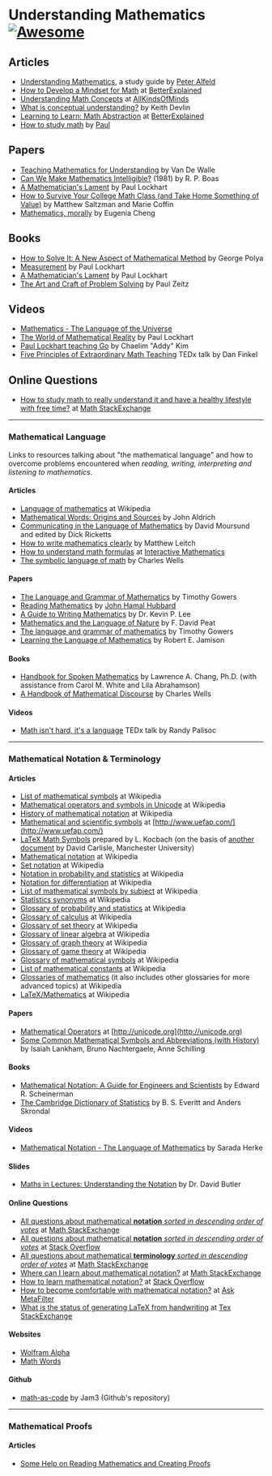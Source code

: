 # Understanding Mathematics [![Awesome](https://cdn.rawgit.com/sindresorhus/awesome/d7305f38d29fed78fa85652e3a63e154dd8e8829/media/badge.svg)](https://github.com/sindresorhus/awesome)

## Articles

- [Understanding Mathematics](http://www.math.utah.edu/~pa/math.html), a study guide by [Peter Alfeld](http://www.math.utah.edu/~pa/)
- [How to Develop a Mindset for Math](https://betterexplained.com/articles/how-to-develop-a-mindset-for-math/) at [BetterExplained](https://betterexplained.com)
- [Understanding Math Concepts](https://allkindsofminds.org/understanding-math-concepts/) at [AllKindsOfMinds](http://www.allkindsofminds.org/)
- [What is conceptual understanding?](https://web.archive.org/web/20221218055631/https://www.maa.org/external_archive/devlin/devlin_09_07.html) by Keith Devlin
- [Learning to Learn: Math Abstraction](https://betterexplained.com/articles/learning-to-learn-math-abstraction/) at [BetterExplained](https://betterexplained.com/)
- [How to study math](http://tutorial.math.lamar.edu/Extras/StudyMath/HowToStudyMath.aspx) by [Paul](http://tutorial.math.lamar.edu/)


## Papers

- [Teaching Mathematics for Understanding](http://ptgmedia.pearsoncmg.com/imprint_downloads/merrill_professional/Van_de_Walle_9780132824828.pdf) by Van De Walle
- [Can We Make Mathematics Intelligible?](https://www.jstor.org/stable/2321471) (1981) by R. P. Boas
- [A Mathematician's Lament](https://web.archive.org/web/20201210045725/https://www.maa.org/external_archive/devlin/LockhartsLament.pdf) by Paul Lockhart
- [How to Survive Your College Math Class (and Take Home Something of Value)](http://www.math.clemson.edu/~mjs/courses/misc/study.pdf) by Matthew Saltzman and Marie Coffin
- [Mathematics, morally](https://eugeniacheng.com/wp-content/uploads/2017/02/cheng-morality.pdf) by Eugenia Cheng


## Books

- [How to Solve It: A New Aspect of Mathematical Method](https://www.amazon.com/How-Solve-Mathematical-Princeton-Science/dp/069116407X/ref=dp_ob_title_bk) by George Polya
- [Measurement](http://www.hup.harvard.edu/catalog.php?isbn=9780674284388) by Paul Lockhart
- [A Mathematician's Lament](http://www.goodreads.com/book/show/6232657-a-mathematician-s-lament) by Paul Lockhart
- [The Art and Craft of Problem Solving](https://kheavan.files.wordpress.com/2010/06/paul-zeitz-author-the-art-and-craft-of-problem-solving-2edwiley20060471789011.pdf) by Paul Zeitz


## Videos

- [Mathematics - The Language of the Universe](https://www.youtube.com/watch?v=S5LuCwZ0bpg)
- [The World of Mathematical Reality](https://www.youtube.com/watch?v=V1gT2f3Fe44) by Paul Lockhart
- [Paul Lockhart teaching Go](https://www.youtube.com/watch?v=vWya5fKwZ38) by Chaelim "Addy" Kim
- [Five Principles of Extraordinary Math Teaching](https://www.youtube.com/watch?v=ytVneQUA5-c) TEDx talk by Dan Finkel


## Online Questions

- [How to study math to really understand it and have a healthy lifestyle with free time?](http://math.stackexchange.com/questions/44704/how-to-study-math-to-really-understand-it-and-have-a-healthy-lifestyle-with-free) at [Math StackExchange](http://math.stackexchange.com/)

---

### Mathematical Language

Links to resources talking about "the mathematical language" and how to overcome problems encountered when _reading, writing, interpreting and listening to mathematics_.


#### Articles

- [Language of mathematics](https://en.wikipedia.org/wiki/Language_of_mathematics) at Wikipedia
- [Mathematical Words: Origins and Sources](http://web.archive.org/web/20191204152854/http://www.economics.soton.ac.uk/staff/aldrich/Mathematical%20Words.htm) by John Aldrich
- [Communicating in the Language of Mathematics](https://web.archive.org/web/20191202000933/http://iae-pedia.org/Communicating_in_the_Language_of_Mathematics) by David Moursund and edited by Dick Ricketts
- [How to write mathematics clearly](https://workinginuncertainty.co.uk/clearmaths.shtml) by Matthew Leitch
- [How to understand math formulas](http://www.intmath.com/blog/how-to-understand-math-formulas) at [Interactive Mathematics](http://www.intmath.com/)
- [The symbolic language of math](https://abstractmath.org/MM/MMSymLang.htm) by Charles Wells


#### Papers

- [The Language and Grammar of Mathematics](https://www.dpmms.cam.ac.uk/~wtg10/grammar.pdf) by Timothy Gowers
- [Reading Mathematics](https://pi.math.cornell.edu/~hubbard/readingmath.pdf) by [John Hamal Hubbard](https://pi.math.cornell.edu/~hubbard/)
- [A Guide to Writing Mathematics](http://web.cs.ucdavis.edu/~amenta/w10/writingman.pdf) by Dr. Kevin P. Lee
- [Mathematics and the Language of Nature](http://www.fdavidpeat.com/bibliography/essays/maths.htm) by F. David Peat
- [The language and grammar of mathematics](https://www.dpmms.cam.ac.uk/~wtg10/grammar.pdf) by Timothy Gowers
- [Learning the Language of Mathematics](http://wac.colostate.edu/llad/v4n1/jamison.pdf) by Robert E. Jamison


#### Books

- [Handbook for Spoken Mathematics](https://www.academia.edu/28253460/Handbook_for_Spoken_Mathematics_Larrys_Speakeasy) by Lawrence A. Chang, Ph.D. (with assistance from Carol M. White and Lila Abrahamson)
- [A Handbook of Mathematical Discourse](http://www.abstractmath.org/Handbook/handbook.pdf) by Charles Wells


#### Videos

- [Math isn't hard, it's a language](https://www.youtube.com/watch?v=V6yixyiJcos) TEDx talk by Randy Palisoc

---

### Mathematical Notation & Terminology

#### Articles

- [List of mathematical symbols](https://en.wikipedia.org/wiki/List_of_mathematical_symbols) at Wikipedia
- [Mathematical operators and symbols in Unicode](https://en.wikipedia.org/wiki/Mathematical_operators_and_symbols_in_Unicode) at Wikipedia
- [History of mathematical notation](https://en.wikipedia.org/wiki/History_of_mathematical_notation) at Wikipedia
- [Mathematical and scientific symbols](http://www.uefap.com/speaking/symbols/symbols.htm) at [http://www.uefap.com/](http://www.uefap.com/)
- [LaTeX Math Symbols](http://www-ph.postech.ac.kr/~bimin/Latex.htm) prepared by L. Kocbach (on the basis of [another document](https://web.archive.org/web/20190810123256/http://web.ift.uib.no/Fysisk/Teori/KURS/WRK/TeX/latexsource.html) by David Carlisle, Manchester University)
- [Mathematical notation](https://en.wikipedia.org/wiki/Mathematical_notation) at Wikipedia
- [Set notation](https://en.wikipedia.org/wiki/Set_notation) at Wikipedia
- [Notation in probability and statistics](https://en.wikipedia.org/wiki/Notation_in_probability_and_statistics) at Wikipedia
- [Notation for differentiation](https://en.wikipedia.org/wiki/Notation_for_differentiation) at Wikipedia
- [List of mathematical symbols by subject](https://en.wikipedia.org/wiki/List_of_mathematical_symbols_by_subject) at Wikipedia
- [Statistics synonyms](https://en.wikipedia.org/wiki/Dependent_and_independent_variables#Statistics_synonyms) at Wikipedia
- [Glossary of probability and statistics](https://en.wikipedia.org/wiki/Glossary_of_probability_and_statistics) at Wikipedia
- [Glossary of calculus](https://en.wikipedia.org/wiki/Glossary_of_calculus) at Wikipedia
- [Glossary of set theory](https://en.wikipedia.org/wiki/Glossary_of_set_theory) at Wikipedia
- [Glossary of linear algebra](https://en.wikipedia.org/wiki/Glossary_of_linear_algebra) at Wikipedia
- [Glossary of graph theory](https://en.wikipedia.org/wiki/Glossary_of_graph_theory) at Wikipedia
- [Glossary of game theory](https://en.wikipedia.org/wiki/Glossary_of_game_theory) at Wikipedia
- [Glossary of mathematical symbols](https://en.wikipedia.org/wiki/Glossary_of_mathematical_symbols) at Wikipedia
- [List of mathematical constants](https://en.wikipedia.org/wiki/List_of_mathematical_constants) at Wikipedia
- [Glossaries of mathematics](https://en.wikipedia.org/wiki/Category:Glossaries_of_mathematics) (it also includes other glossaries for more advanced topics) at Wikipedia
- [LaTeX/Mathematics](https://en.wikibooks.org/wiki/LaTeX/Mathematics) at Wikipedia


#### Papers

- [Mathematical Operators](http://unicode.org/charts/PDF/U2200.pdf) at [http://unicode.org](http://unicode.org)
- [Some Common Mathematical Symbols and Abbreviations (with History)](https://www.math.ucdavis.edu/~anne/WQ2007/mat67-Common_Math_Symbols.pdf) by Isaiah Lankham, Bruno Nachtergaele, Anne Schilling


#### Books

- [Mathematical Notation: A Guide for Engineers and Scientists](http://www.amazon.com/Mathematical-Notation-Guide-Engineers-Scientists/dp/1466230525/ref=sr_1_1?s=books&ie=UTF8&qid=1355100927&sr=1-1&keywords=mathematical+notation) by Edward R. Scheinerman
- [The Cambridge Dictionary of Statistics](http://www.stewartschultz.com/statistics/books/Cambridge%20Dictionary%20Statistics%204th.pdf) by B. S. Everitt and Anders Skrondal


#### Videos

- [Mathematical Notation - The Language of Mathematics](https://www.youtube.com/watch?v=Y-c_CgxxPF0) by Sarada Herke


#### Slides

- [Maths in Lectures: Understanding the Notation](https://www.adelaide.edu.au/mathslearning/ua/media/210/MathsNotation2013.pdf) by Dr. David Butler


#### Online Questions

- [All questions about mathematical **notation** _sorted in descending order of votes_](http://math.stackexchange.com/questions/tagged/notation?sort=votes&pageSize=30) at [Math StackExchange](http://math.stackexchange.com)
- [All questions about mathematical **notation** _sorted in descending order of votes_](http://stackoverflow.com/questions/tagged/mathematical-notation?sort=votes&pageSize=50)  at [Stack Overflow](http://stackoverflow.com/)
- [All questions about mathematical **terminology** _sorted in descending order of votes_](http://math.stackexchange.com/questions/tagged/terminology?sort=votes&pageSize=30) at [Math StackExchange](http://math.stackexchange.com)
- [Where can I learn about mathematical notation?](http://math.stackexchange.com/questions/70080/where-can-i-learn-about-mathematical-notation) at [Math StackExchange](http://math.stackexchange.com)
- [How to learn mathematical notation?](http://stackoverflow.com/questions/720993/how-to-learn-mathematical-notation) at [Stack Overflow](http://stackoverflow.com/)
- [How to become comfortable with mathematical notation?](http://ask.metafilter.com/117088/How-to-become-comfortable-with-mathematical-notation) at [Ask MetaFilter](http://ask.metafilter.com/)
- [What is the status of generating LaTeX from handwriting](http://tex.stackexchange.com/questions/1443/what-is-the-status-of-generating-latex-from-handwriting-i-e-ocr) at [Tex StackExchange](http://tex.stackexchange.com/)


#### Websites

- [Wolfram Alpha](http://www.wolframalpha.com/)
- [Math Words](http://www.mathwords.com/)


#### Github

- [math-as-code](https://github.com/Jam3/math-as-code) by Jam3 (Github's repository)

---

### Mathematical Proofs

#### Articles

- [Some Help on Reading Mathematics and Creating Proofs](http://www.math.ucsd.edu/~ebender/proofs.html)
